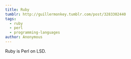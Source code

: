 ```yaml
---
title: Ruby
tumblr: http://guillermonkey.tumblr.com/post/3283302440
tags:
  - ruby
  - perl
  - programming-languages
author: Anonymous
---
```


Ruby is Perl on LSD.
